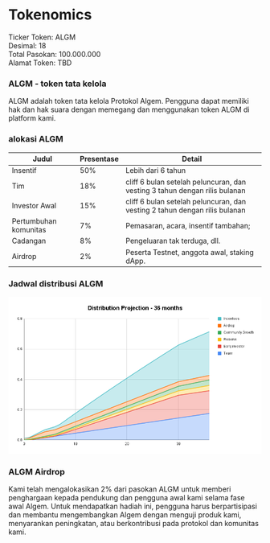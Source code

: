 # Tokenomics

Ticker Token: ALGM \
Desimal: 18 \
Total Pasokan: 100.000.000 \
Alamat Token: TBD

### ALGM - token tata kelola

ALGM adalah token tata kelola Protokol Algem. Pengguna dapat memiliki hak dan hak suara dengan memegang dan menggunakan token ALGM di platform kami.

### alokasi ALGM

| Judul                 | Presentase | Detail                                                                     |
| --------------------- | ---------- | -------------------------------------------------------------------------- |
| Insentif              | 50%        | Lebih dari 6 tahun                                                         |
| Tim                   | 18%        | cliff 6 bulan setelah peluncuran, dan vesting 3 tahun dengan rilis bulanan |
| Investor Awal         | 15%        | cliff 6 bulan setelah peluncuran, dan vesting 2 tahun dengan rilis bulanan |
| Pertumbuhan komunitas | 7%         | Pemasaran, acara, insentif tambahan;                                       |
| Cadangan              | 8%         | Pengeluaran tak terduga, dll.                                              |
| Airdrop               | 2%         | Peserta Testnet, anggota awal, staking dApp.                               |

### Jadwal distribusi ALGM

![](<../../.gitbook/assets/Distribution (1).PNG>)

### ALGM Airdrop

Kami telah mengalokasikan 2% dari pasokan ALGM untuk memberi penghargaan kepada pendukung dan pengguna awal kami selama fase awal Algem. Untuk mendapatkan hadiah ini, pengguna harus berpartisipasi dan membantu mengembangkan Algem dengan menguji produk kami, menyarankan peningkatan, atau berkontribusi pada protokol dan komunitas kami.
